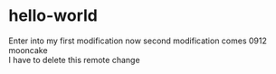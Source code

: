 # hello-world

Enter into my first modification
now second modification comes
0912 mooncake
<br>
I have to delete this remote change
